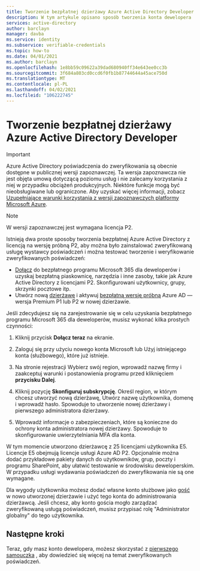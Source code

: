 ```yaml
---
title: Tworzenie bezpłatnej dzierżawy Azure Active Directory Developer
description: W tym artykule opisano sposób tworzenia konta dewelopera
services: active-directory
author: barclayn
manager: davba
ms.service: identity
ms.subservice: verifiable-credentials
ms.topic: how-to
ms.date: 04/01/2021
ms.author: barclayn
ms.openlocfilehash: 1e8bb59c09622a39dad680940ff34e643ee0cc3b
ms.sourcegitcommit: 3f684a803cd0ccd6f0fb1b87744644a45ace750d
ms.translationtype: MT
ms.contentlocale: pl-PL
ms.lasthandoff: 04/02/2021
ms.locfileid: "106222745"
---
```

# <a name="how-to-create-a-free-azure-active-directory-developer-tenant"></a>Tworzenie bezpłatnej dzierżawy Azure Active Directory Developer

> [!IMPORTANT]
> Azure Active Directory poświadczenia do zweryfikowania są obecnie dostępne w publicznej wersji zapoznawczej.
> Ta wersja zapoznawcza nie jest objęta umową dotyczącą poziomu usług i nie zalecamy korzystania z niej w przypadku obciążeń produkcyjnych. Niektóre funkcje mogą być nieobsługiwane lub ograniczone. Aby uzyskać więcej informacji, zobacz [Uzupełniające warunki korzystania z wersji zapoznawczych platformy Microsoft Azure](https://azure.microsoft.com/support/legal/preview-supplemental-terms/).

> [!NOTE]
> W wersji zapoznawczej jest wymagana licencja P2. 

Istnieją dwa proste sposoby tworzenia bezpłatnej Azure Active Directory z licencją na wersję próbną P2, aby można było zainstalować zweryfikowaną usługę wystawcy poświadczeń i można testować tworzenie i weryfikowanie zweryfikowanych poświadczeń:

- [Dołącz](https://aka.ms/o365devprogram) do bezpłatnego programu Microsoft 365 dla deweloperów i uzyskaj bezpłatną piaskownicę, narzędzia i inne zasoby, takie jak Azure Active Directory z licencjami P2. Skonfigurowani użytkownicy, grupy, skrzynki pocztowe itp.
- Utwórz nową [dzierżawę](https://docs.microsoft.com/azure/active-directory/develop/quickstart-create-new-tenant) i aktywuj [bezpłatną wersję próbną](https://azure.microsoft.com/trial/get-started-active-directory/) Azure AD — wersja Premium P1 lub P2 w nowej dzierżawie.

Jeśli zdecydujesz się na zarejestrowanie się w celu uzyskania bezpłatnego programu Microsoft 365 dla deweloperów, musisz wykonać kilka prostych czynności:

1. Kliknij przycisk **Dołącz teraz** na ekranie.

2. Zaloguj się przy użyciu nowego konta Microsoft lub Użyj istniejącego konta (służbowego), które już istnieje.

3. Na stronie rejestracji Wybierz swój region, wprowadź nazwę firmy i zaakceptuj warunki i postanowienia programu przed kliknięciem **przycisku Dalej**.

4. Kliknij pozycję **Skonfiguruj subskrypcję**. Określ region, w którym chcesz utworzyć nową dzierżawę, Utwórz nazwę użytkownika, domenę i wprowadź hasło. Spowoduje to utworzenie nowej dzierżawy i pierwszego administratora dzierżawy.

5. Wprowadź informacje o zabezpieczeniach, które są konieczne do ochrony konta administratora nowej dzierżawy. Spowoduje to skonfigurowanie uwierzytelniania MFA dla konta.


W tym momencie utworzono dzierżawcę z 25 licencjami użytkownika E5. Licencje E5 obejmują licencje usługi Azure AD P2. Opcjonalnie można dodać przykładowe pakiety danych do użytkowników, grup, poczty i programu SharePoint, aby ułatwić testowanie w środowisku deweloperskim. W przypadku usługi wydawania poświadczeń do zweryfikowania nie są one wymagane.

Dla wygody użytkownika możesz dodać własne konto służbowe jako [gość](https://docs.microsoft.com/azure/active-directory/b2b/b2b-quickstart-add-guest-users-portal.md) w nowo utworzonej dzierżawie i użyć tego konta do administrowania dzierżawcą. Jeśli chcesz, aby konto gościa mogło zarządzać zweryfikowaną usługą poświadczeń, musisz przypisać rolę "Administrator globalny" do tego użytkownika.

## <a name="next-steps"></a>Następne kroki

Teraz, gdy masz konto dewelopera, możesz skorzystać z [pierwszego samouczka](get-started-verifiable-credentials.md) , aby dowiedzieć się więcej na temat zweryfikowanych poświadczeń.